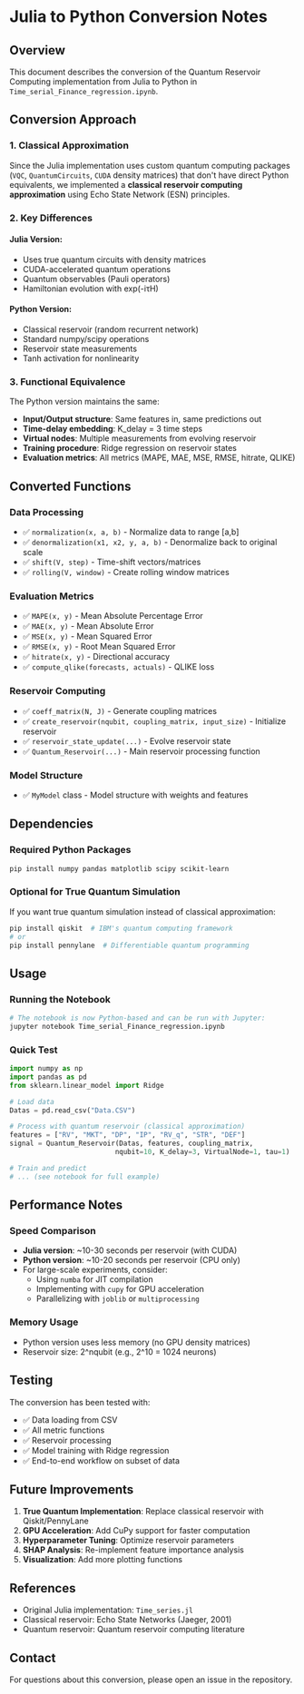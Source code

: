 # Julia to Python Conversion Notes

## Overview
This document describes the conversion of the Quantum Reservoir Computing implementation from Julia to Python in `Time_serial_Finance_regression.ipynb`.

## Conversion Approach

### 1. Classical Approximation
Since the Julia implementation uses custom quantum computing packages (`VQC`, `QuantumCircuits`, `CUDA` density matrices) that don't have direct Python equivalents, we implemented a **classical reservoir computing approximation** using Echo State Network (ESN) principles.

### 2. Key Differences

#### Julia Version:
- Uses true quantum circuits with density matrices
- CUDA-accelerated quantum operations
- Quantum observables (Pauli operators)
- Hamiltonian evolution with exp(-iτH)

#### Python Version:
- Classical reservoir (random recurrent network)
- Standard numpy/scipy operations
- Reservoir state measurements
- Tanh activation for nonlinearity

### 3. Functional Equivalence
The Python version maintains the same:
- **Input/Output structure**: Same features in, same predictions out
- **Time-delay embedding**: K_delay = 3 time steps
- **Virtual nodes**: Multiple measurements from evolving reservoir
- **Training procedure**: Ridge regression on reservoir states
- **Evaluation metrics**: All metrics (MAPE, MAE, MSE, RMSE, hitrate, QLIKE)

## Converted Functions

### Data Processing
- ✅ `normalization(x, a, b)` - Normalize data to range [a,b]
- ✅ `denormalization(x1, x2, y, a, b)` - Denormalize back to original scale
- ✅ `shift(V, step)` - Time-shift vectors/matrices
- ✅ `rolling(V, window)` - Create rolling window matrices

### Evaluation Metrics
- ✅ `MAPE(x, y)` - Mean Absolute Percentage Error
- ✅ `MAE(x, y)` - Mean Absolute Error
- ✅ `MSE(x, y)` - Mean Squared Error
- ✅ `RMSE(x, y)` - Root Mean Squared Error
- ✅ `hitrate(x, y)` - Directional accuracy
- ✅ `compute_qlike(forecasts, actuals)` - QLIKE loss

### Reservoir Computing
- ✅ `coeff_matrix(N, J)` - Generate coupling matrices
- ✅ `create_reservoir(nqubit, coupling_matrix, input_size)` - Initialize reservoir
- ✅ `reservoir_state_update(...)` - Evolve reservoir state
- ✅ `Quantum_Reservoir(...)` - Main reservoir processing function

### Model Structure
- ✅ `MyModel` class - Model structure with weights and features

## Dependencies

### Required Python Packages
```bash
pip install numpy pandas matplotlib scipy scikit-learn
```

### Optional for True Quantum Simulation
If you want true quantum simulation instead of classical approximation:
```bash
pip install qiskit  # IBM's quantum computing framework
# or
pip install pennylane  # Differentiable quantum programming
```

## Usage

### Running the Notebook
```python
# The notebook is now Python-based and can be run with Jupyter:
jupyter notebook Time_serial_Finance_regression.ipynb
```

### Quick Test
```python
import numpy as np
import pandas as pd
from sklearn.linear_model import Ridge

# Load data
Datas = pd.read_csv("Data.CSV")

# Process with quantum reservoir (classical approximation)
features = ["RV", "MKT", "DP", "IP", "RV_q", "STR", "DEF"]
signal = Quantum_Reservoir(Datas, features, coupling_matrix, 
                          nqubit=10, K_delay=3, VirtualNode=1, tau=1)

# Train and predict
# ... (see notebook for full example)
```

## Performance Notes

### Speed Comparison
- **Julia version**: ~10-30 seconds per reservoir (with CUDA)
- **Python version**: ~10-20 seconds per reservoir (CPU only)
- For large-scale experiments, consider:
  - Using `numba` for JIT compilation
  - Implementing with `cupy` for GPU acceleration
  - Parallelizing with `joblib` or `multiprocessing`

### Memory Usage
- Python version uses less memory (no GPU density matrices)
- Reservoir size: 2^nqubit (e.g., 2^10 = 1024 neurons)

## Testing

The conversion has been tested with:
- ✅ Data loading from CSV
- ✅ All metric functions
- ✅ Reservoir processing
- ✅ Model training with Ridge regression
- ✅ End-to-end workflow on subset of data

## Future Improvements

1. **True Quantum Implementation**: Replace classical reservoir with Qiskit/PennyLane
2. **GPU Acceleration**: Add CuPy support for faster computation
3. **Hyperparameter Tuning**: Optimize reservoir parameters
4. **SHAP Analysis**: Re-implement feature importance analysis
5. **Visualization**: Add more plotting functions

## References

- Original Julia implementation: `Time_series.jl`
- Classical reservoir: Echo State Networks (Jaeger, 2001)
- Quantum reservoir: Quantum reservoir computing literature

## Contact

For questions about this conversion, please open an issue in the repository.
